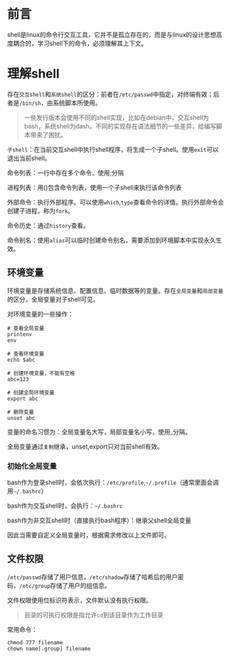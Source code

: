 # 前言

shell是linux的命令行交互工具，它并不是孤立存在的，而是与linux的设计思想高度耦合的，学习shell下的命令，必须理解其上下文。

# 理解shell

存在`交互shell`和`系统shell`的区分：前者在`/etc/passwd`中指定，对终端有效；后者是`/bin/sh`，由系统脚本所使用。

> 一些发行版本会使用不同的shell实现，比如在debian中，交互shell为bash，系统shell为dash。不同的实现存在语法细节的一些差异，给编写脚本带来了困扰。

`子shell`：在当前交互shell中执行shell程序，将生成一个子shell。使用`exit`可以退出当前shell。

命令列表：一行中存在多个命令，使用;分隔

进程列表：用()包含命令列表，使用一个子shell来执行该命令列表

外部命令：执行外部程序。可以使用`which`,`type`查看命令的详情。执行外部命令会创建子进程，称为`fork`。

命令历史：通过`history`查看。

命令别名：使用`alias`可以临时创建命令别名，需要添加到环境脚本中实现永久生效。

## 环境变量

环境变量是存储系统信息、配置信息、临时数据等的变量。存在`全局变量`和`局部变量`的区分，全局变量对子shell可见。

对环境变量的一些操作：

```
# 查看全局变量
printenv
env

# 查看环境变量
echo $abc

# 创建环境变量，不能有空格
abc=123

# 创建全局环境变量
export abc

# 删除变量
unset abc
```

变量的命名习惯为：全局变量名大写，局部变量名小写，使用\_分隔。

全局变量通过`复制`继承，unset,export只对当前shell有效。

### 初始化全局变量

bash作为登录shell时，会依次执行：`/etc/profile`,`~/.profile`（通常里面会调用`~/.bashrc`）

bash作为交互shell时，会执行：`~/.bashrc`

bash作为非交互shell时（直接执行bash程序）：继承父shell全局变量

因此当需要自定义全局变量时，根据需求修改以上文件即可。

## 文件权限

`/etc/passwd`存储了用户信息，`/etc/shadow`存储了哈希后的用户密码，`/etc/group`存储了用户的组信息。

文件权限使用位标识符表示，文件默认没有执行权限。

> 目录的可执行权限是指允许`cd`到该目录作为工作目录

常用命令：

```
chmod 777 filename
chown name[.group] filename
```
